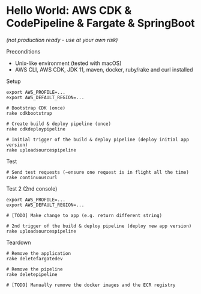 # Hello World: AWS CDK & CodePipeline & Fargate & SpringBoot

*(not production ready - use at your own risk)*

Preconditions

- Unix-like environment (tested with macOS)
- AWS CLI, AWS CDK, JDK 11, maven, docker, ruby/rake and curl installed

Setup

    export AWS_PROFILE=...
    export AWS_DEFAULT_REGION=...

    # Bootstrap CDK (once)
    rake cdkbootstrap

    # Create build & deploy pipeline (once)
    rake cdkdeploypipeline

    # Initial trigger of the build & deploy pipeline (deploy initial app version)
    rake uploadsourcespipeline

Test

    # Send test requests (~ensure one request is in flight all the time)
    rake continuouscurl

Test 2 (2nd console)

    export AWS_PROFILE=...
    export AWS_DEFAULT_REGION=...

    # [TODO] Make change to app (e.g. return different string)

    # 2nd trigger of the build & deploy pipeline (deploy new app version)
    rake uploadsourcespipeline

Teardown

    # Remove the application
    rake deletefargatedev

    # Remove the pipeline
    rake deletepipeline

    # [TODO] Manually remove the docker images and the ECR registry 

